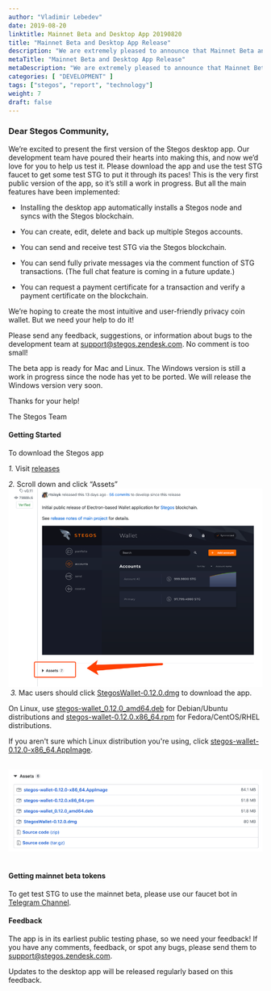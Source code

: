 ```yaml
---
author: "Vladimir Lebedev"
date: 2019-08-20
linktitle: Mainnet Beta and Desktop App 20190820
title: "Mainnet Beta and Desktop App Release"
description: "We are extremely pleased to announce that Mainnet Beta and Desktop App are now live!"
metaTitle: "Mainnet Beta and Desktop App Release"
metaDescription: "We are extremely pleased to announce that Mainnet Beta and Desktop App are now live!"
categories: [ "DEVELOPMENT" ]
tags: ["stegos", "report", "technology"]
weight: 7
draft: false
---
```

### Dear Stegos Community,
We’re excited to present the first version of the Stegos desktop app. Our development team have poured their hearts into making this, and now we’d love for you to help us test it. Please download the app and use the test STG faucet to get some test STG to put it through its paces!
​
This is the very first public version of the app, so it’s still a work in progress. But all the main features have been implemented:

- Installing the desktop app automatically installs a Stegos node and syncs with the Stegos blockchain.

- You can create, edit, delete and back up multiple Stegos accounts.

- You can send and receive test STG via the Stegos blockchain.

- You can send fully private messages via the comment function of STG transactions. (The full chat feature is coming in a future update.)

- You can request a payment certificate for a transaction and verify a payment certificate on the blockchain.

​We’re hoping to create the most intuitive and user-friendly privacy coin wallet. But we need your help to do it!<br>

Please send any feedback, suggestions, or information about bugs to the development team at <support@stegos.zendesk.com>. No comment is too small!<br>

The beta app is ready for Mac and Linux. The Windows version is still a work in progress since the node has yet to be ported. We will release the Windows version very soon.

Thanks for your help!

The Stegos Team
​
#### Getting Started
To download the Stegos app

​*1.* Visit [releases](https://github.com/stegos/stegos-wallet/releases)

*2.* Scroll down and click “Assets”
​
![Assets](/images/Desktop_app_1.png)
​
*3.* Mac users should click [StegosWallet-0.12.0.dmg](https://github.com/stegos/stegos-wallet/releases/download/v0.12/StegosWallet-0.12.0.dmg) to download the app.

On Linux, use [stegos-wallet_0.12.0_amd64.deb](https://github.com/stegos/stegos-wallet/releases/download/v0.12/stegos-wallet_0.12.0_amd64.deb) for Debian/Ubuntu distributions and [stegos-wallet-0.12.0.x86_64.rpm](https://github.com/stegos/stegos-wallet/releases/download/v0.12/stegos-wallet-0.12.0.x86_64.rpm) for Fedora/CentOS/RHEL distributions.

If you aren't sure which Linux distribution you're using, click [stegos-wallet-0.12.0-x86_64.AppImage](https://github.com/stegos/stegos-wallet/releases/download/v0.12/stegos-wallet-0.12.0-x86_64.AppImage).

​
![Download the app](/images/Desktop_app_2.png)
​
#### Getting mainnet beta tokens
To get test STG to use the mainnet beta, please use our faucet bot in [Telegram Channel](https://stg.to/tgn).
​
​
#### Feedback
The app is in its earliest public testing phase, so we need your feedback! If you have any comments, feedback, or spot any bugs, please send them to <support@stegos.zendesk.com>.

Updates to the desktop app will be released regularly based on this feedback.
